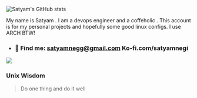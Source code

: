 ![Satyam's GitHub stats](https://github-readme-stats.vercel.app/api?username=satyum&hide=contribs,stars&show_icons=true&theme=dracula)


My name is Satyam . I am a devops engineer and a coffeholic . This account is for my personal projects and hopefully some good linux configs. I use ARCH BTW!

- ###  :monocle_face: Find me: satyamnegg@gmail.com   Ko-fi.com/satyamnegi

![](https://media.giphy.com/media/PiQejEf31116URju4V/giphy.gif)

### Unix Wisdom 
> Do one thing and do it well 



